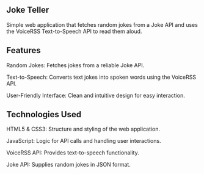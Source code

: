 Joke Teller
-----------------------------------------------------------------------------
Simple web application that fetches random jokes from a Joke API and uses the VoiceRSS Text-to-Speech API to read them aloud.

Features
-----------------------------------------------------------------------------
Random Jokes: Fetches jokes from a reliable Joke API.

Text-to-Speech: Converts text jokes into spoken words using the VoiceRSS API.

User-Friendly Interface: Clean and intuitive design for easy interaction.


Technologies Used
-----------------------------------------------------------------------------
HTML5 & CSS3: Structure and styling of the web application.

JavaScript: Logic for API calls and handling user interactions.

VoiceRSS API: Provides text-to-speech functionality.

Joke API: Supplies random jokes in JSON format.


